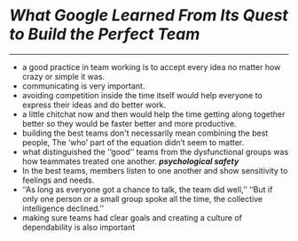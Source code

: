 # ***What Google Learned From Its Quest to Build the Perfect Team***
- - - 
* a good practice in team working is to accept every idea no matter how crazy or simple it was.
* communicating is very important.
* avoiding competition inside the time itself would help everyone to express their ideas and do better work.
* a little chitchat now and then would help the time getting along together better so they would be faster better and more productive.
* building the best teams don't necessarily mean combining the best people, The ‘who’ part of the equation didn’t seem to matter.
*  what distinguished the ‘‘good’’ teams from the dysfunctional groups was how teammates treated one another.  ***psychological safety***
* In the best teams, members listen to one another and show sensitivity to feelings and needs.
* ‘‘As long as everyone got a chance to talk, the team did well,’’
‘‘But if only one person or a small group spoke all the time, the collective intelligence declined.’’
* making sure teams had clear goals and creating a culture of dependability is also important 
